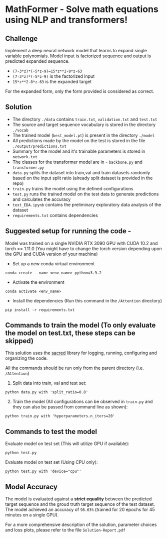 # MathFormer - Solve math equations using NLP and transformers!

## Challenge
Implement a deep neural network model that learns to expand single variable polynomials. Model input is factorized sequence and output is predicted expanded sequence. 

* `(7-3*z)*(-5*z-9)=15*z**2-8*z-63`
* `(7-3*z)*(-5*z-9)` is the factorized input
* `15*z**2-8*z-63`  is the expanded target

For the expanded form, only the form provided is considered as correct.

## Solution
* The directory `./data` contains `train.txt`, `validation.txt` and `test.txt`
* The source and target sequence vocabulary is stored in the directory `./vocab` 
* The trained model (`best_model.pt`) is present in the directory `./model`
* All predictions made by the model on the test is stored in the file `./output/predictions.txt`
* Summary for the model and it's trainable parameters is stored in `network.txt`
* The classes for the transformer model are in - `backbone.py` and `transformer.py`
* `data.py` splits the dataset into train,val and train datasets randomly based on the input split ratio (already split dataset is provided in the repo)
* `train.py` trains the model using the defined configurations
* `test.py` runs the trained model on the test data to generate predictions and calculates the accuracy
* `text_EDA.ipynb` contains the preliminary exploratory data analysis of the dataset
* `requirements.txt` contains dependencies


## Suggested setup for running the code -
Model was trained on a single NVIDIA RTX 3090 GPU with CUDA 10.2 and torch == 1.11.0 (You might have to change the torch version depending upon the GPU and CUDA version of your machine)

- Set up a new conda virtual environment 
```shell
conda create --name <env_name> python=3.9.2
```

- Activate the environment
```shell
conda activate <env_name>
```

- Install the dependencies (Run this command in the `/Attention` directory)
```shell
pip install -r requirements.txt
```
## Commands to train the model (To only evaluate the model on test.txt, these steps can be skipped)
This solution uses the [sacred](https://sacred.readthedocs.io/en/stable/quickstart.html#) library for logging, running, configuring and organizing the code.

All the commands should be run only from the parent directory (i.e. `/Attention`)

1) Split data into train, val and test set:
```shell
python data.py with 'split_ratio=0.8'
```

2) Train the model (All configurations can be observed in `train.py` and they can also be passed from command line as shown):
```shell
python train.py with 'hyperparameters.n_iters=20'
```

## Commands to test the model
Evaluate model on test set (This will utilize GPU if available):
```shell
python test.py
```
Evaluate model on test set (Using CPU only):
```shell
python test.py with 'device="cpu"'
```

## Model Accuracy
The model is evaluated against a **strict equality** between the predicted target sequence and the groud truth target sequence of the test dataset. The model achieved an accuracy of `98.63%` (trained for 20 epochs for 45 minutes on a single GPU).

For a more comprehensive description of the solution, parameter choices and loss plots, please refer to the file `Solution-Report.pdf`
